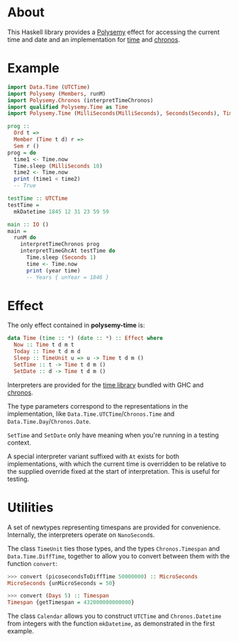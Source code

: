 # About

This Haskell library provides a [Polysemy] effect for accessing the current
time and date and an implementation for [time] and [chronos].

# Example

```haskell
import Data.Time (UTCTime)
import Polysemy (Members, runM)
import Polysemy.Chronos (interpretTimeChronos)
import qualified Polysemy.Time as Time
import Polysemy.Time (MilliSeconds(MilliSeconds), Seconds(Seconds), Time, interpretTimeGhcAt, mkDatetime, year)

prog ::
  Ord t =>
  Member (Time t d) r =>
  Sem r ()
prog = do
  time1 <- Time.now
  Time.sleep (MilliSeconds 10)
  time2 <- Time.now
  print (time1 < time2)
  -- True

testTime :: UTCTime
testTime =
  mkDatetime 1845 12 31 23 59 59

main :: IO ()
main =
  runM do
    interpretTimeChronos prog
    interpretTimeGhcAt testTime do
      Time.sleep (Seconds 1)
      time <- Time.now
      print (year time)
      -- Years { unYear = 1846 }
```

# Effect

The only effect contained in **polysemy-time** is:

```haskell
data Time (time :: *) (date :: *) :: Effect where
  Now :: Time t d m t
  Today :: Time t d m d
  Sleep :: TimeUnit u => u -> Time t d m ()
  SetTime :: t -> Time t d m ()
  SetDate :: d -> Time t d m ()
```

Interpreters are provided for the [time library](time) bundled with GHC and [chronos].

The type parameters correspond to the representations in the implementation,
like `Data.Time.UTCTime`/`Chronos.Time` and `Data.Time.Day`/`Chronos.Date`.

`SetTime` and `SetDate` only have meaning when you're running in a testing context.

A special interpreter variant suffixed with `At` exists for both
implementations, with which the current time is overridden to be relative to
the supplied override fixed at the start of interpretation.
This is useful for testing.

# Utilities

A set of newtypes representing timespans are provided for convenience.
Internally, the interpreters operate on `NanoSecond`s.

The class `TimeUnit` ties those types, and the types `Chronos.Timespan` and
`Data.Time.DiffTime`, together to allow you to convert between them with the
function `convert`:

```haskell
>>> convert (picosecondsToDiffTime 50000000) :: MicroSeconds
MicroSeconds {unMicroSeconds = 50}

>>> convert (Days 5) :: Timespan
Timespan {getTimespan = 432000000000000}
```

The class `Calendar` allows you to construct `UTCTime` and `Chronos.Datetime`
from integers with the function `mkDatetime`, as demonstrated in the first
example.

[Polysemy]: https://hackage.haskell.org/package/polysemy
[time]: https://hackage.haskell.org/package/time
[chronos]: https://hackage.haskell.org/package/chronos
